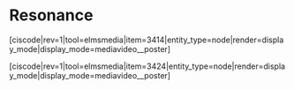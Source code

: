 <div style="float:right;margin:auto"><ebook-button title="Resonance" link="https://genchem.science.psu.edu/07-4-resonance"></ebook-button></div>



# Resonance



[ciscode|rev=1|tool=elmsmedia|item=3414|entity_type=node|render=display_mode|display_mode=mediavideo__poster]


[ciscode|rev=1|tool=elmsmedia|item=3424|entity_type=node|render=display_mode|display_mode=mediavideo__poster]